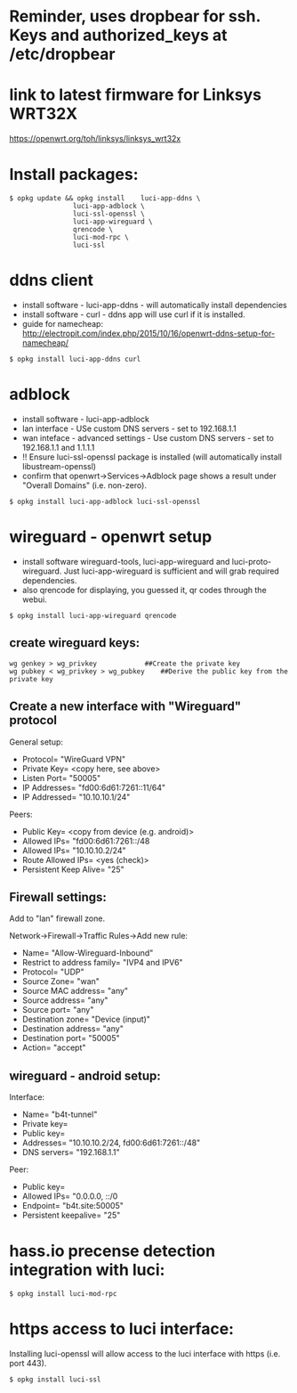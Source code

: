 # Reminder, uses dropbear for ssh.  Keys and authorized_keys at /etc/dropbear

# link to latest firmware for Linksys WRT32X
https://openwrt.org/toh/linksys/linksys_wrt32x

# Install packages:
```shell
$ opkg update && opkg install    luci-app-ddns \
                luci-app-adblock \
                luci-ssl-openssl \
                luci-app-wireguard \
                qrencode \
                luci-mod-rpc \
                luci-ssl
```


# ddns client
- install software - luci-app-ddns - will automatically install dependencies
- install software - curl - ddns app will use curl if it is installed.
- guide for namecheap: http://electropit.com/index.php/2015/10/16/openwrt-ddns-setup-for-namecheap/
```shell
$ opkg install luci-app-ddns curl
```

# adblock
- install software - luci-app-adblock
- lan interface - USe custom DNS servers - set to 192.168.1.1
- wan inteface - advanced settings - Use custom DNS servers - set to 192.168.1.1 and 1.1.1.1
- !! Ensure luci-ssl-openssl package is installed (will automatically install libustream-openssl)
- confirm that openwrt->Services->Adblock page shows a result under "Overall Domains" (i.e. non-zero).
```shell
$ opkg install luci-app-adblock luci-ssl-openssl
```

# wireguard - openwrt setup
- install software wireguard-tools, luci-app-wireguard and luci-proto-wireguard.  Just luci-app-wireguard is sufficient and will grab required dependencies.
- also qrencode for displaying, you guessed it, qr codes through the webui.
```shell
$ opkg install luci-app-wireguard qrencode
```

## create wireguard keys:
```shell
wg genkey > wg_privkey            ##Create the private key
wg pubkey < wg_privkey > wg_pubkey    ##Derive the public key from the private key
```

## Create a new interface with "Wireguard" protocol
General setup:
- Protocol=     "WireGuard VPN"
- Private Key=  <copy here, see above>
- Listen Port=  "50005"
- IP Addresses= "fd00:6d61:7261::11/64"
- IP Addressed= "10.10.10.1/24"

Peers:
- Public Key=               <copy from device (e.g. android)>
- Allowed IPs=              "fd00:6d61:7261::/48
- Allowed IPs=              "10.10.10.2/24"
- Route Allowed IPs=        <yes (check)>
- Persistent Keep Alive=    "25"

## Firewall settings:
Add to "lan" firewall zone.

Network->Firewall->Traffic Rules->Add new rule:
- Name=                         "Allow-Wireguard-Inbound"
- Restrict to address family=   "IVP4 and IPV6"
- Protocol=                     "UDP"
- Source Zone=                  "wan"
- Source MAC address=           "any"
- Source address=               "any"
- Source port=                  "any"
- Destination zone=             "Device (input)"
- Destination address=          "any"
- Destination port=             "50005"
- Action=                       "accept"


## wireguard - android setup:
Interface:
- Name=         "b4t-tunnel"
- Private key=  <generate>
- Public key=   <generated>
- Addresses=    "10.10.10.2/24, fd00:6d61:7261::/48"
- DNS servers=  "192.168.1.1"

Peer:
- Public key=           <copy from openwrt>
- Allowed IPs=          "0.0.0.0, ::/0
- Endpoint=             "b4t.site:50005"
- Persistent keepalive= "25"


# hass.io precense detection integration with luci:
```shell
$ opkg install luci-mod-rpc
```

# https access to luci interface:
Installing luci-openssl will allow access to the luci interface with https (i.e. port 443).
```shell
$ opkg install luci-ssl
```

